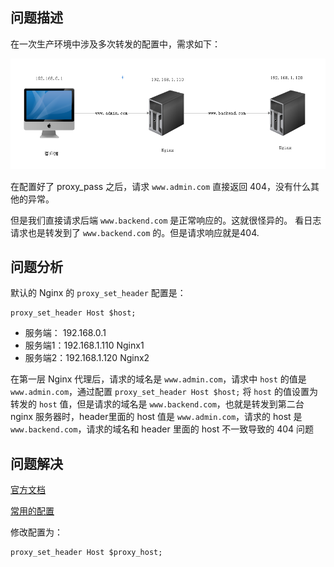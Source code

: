 ## 问题描述

在一次生产环境中涉及多次转发的配置中，需求如下：

![image-20211123110213926](assets/image-20211123110213926.png)

在配置好了 proxy_pass 之后，请求 `www.admin.com` 直接返回 404，没有什么其他的异常。 

但是我们直接请求后端 `www.backend.com` 是正常响应的。这就很怪异的。 看日志请求也是转发到了 `www.backend.com` 的。但是请求响应就是404. 

## 问题分析

默认的 Nginx 的 `proxy_set_header` 配置是：

```
proxy_set_header Host $host;
```

- 服务端： 192.168.0.1
- 服务端1：192.168.1.110 Nginx1
- 服务端2：192.168.1.120 Nginx2

在第一层 Nginx 代理后，请求的域名是 `www.admin.com`，请求中 `host` 的值是 `www.admin.com`，通过配置 ` proxy_set_header Host $host; ` 将 `host` 的值设置为转发的 `host` 值，但是请求的域名是 `www.backend.com`，也就是转发到第二台nginx 服务器时，header里面的 host 值是 `www.admin.com`，请求的 host 是 `www.backend.com`，请求的域名和 header 里面的 host 不一致导致的 404 问题

## 问题解决

[官方文档](https://nginx.org/en/docs/http/ngx_http_proxy_module.html#proxy_set_header)

[常用的配置](nginx/proxy-set-header.md)

修改配置为：

```
proxy_set_header Host $proxy_host;
```